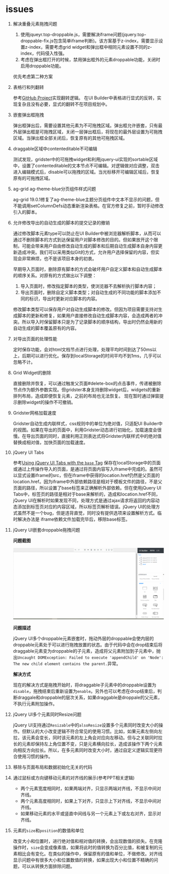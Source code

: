 # issues

1. 解决重叠元素拖拽问题
    1. 使用jqueyr.top-droppable.js，需要解决iframe问题(jquery.top-droppable-fix.js包含简单iframe判断)。该方案基于z-index，需要显示设置z-index，需要考虑grid widget和弹出框中相同元素设置不同的z-index，代码侵入性强。
    2. 考虑在弹出框打开的时候，禁用弹出框外的元素droppable功能，关闭时启用droppable功能。

    优先考虑第二种方案

2. 表格行和列翻转

    参考[GitHub Project](https://github.com/LMFinney/ag-grid-partial)实现翻转逻辑。
    在UI Builder中表格进行显式的反转，实现复杂且没有必要，显式的翻转不在项目规划中。

3. 嵌套弹出框拖拽

    弹出框弹出后，需要设置其他元素为不可拖拽区域。弹出框允许嵌套，只有最外层弹出框是可拖拽区域，关闭一层弹出框后，将现在的最外层设置为可拖拽区域。当弹出框全部关闭后，恢复原有的其他可拖拽区域。

4. draggable区域中contenteditable不可编辑

    测试发现，gridster中的可拖拽widget和利用jquery-ui实现的sortable区域中，设置了contenteditable的文本节点不可编辑。对逻辑做对应调整，双击进入编辑模式后，disable可以拖拽的区域。当光标移开可编辑区域后，恢复原有的可拖拽区域。

5. ag-grid ag-theme-blue分页组件样式问题

    ag-grid 19.0.1修复了ag-theme-blue主题分页组件中文本不显示的问题，但不能调用setColumnDefs动态重新渲染表格。在官方修复之前，暂时手动修改引入的脚本。

6. 允许修改导出的自动生成的脚本的提交记录的撤销

    通过修改脚本元素type可以防止在UI Builder中被浏览器解析脚本，从而可以通过不删除脚本的方式到达保留用户对脚本修改的目的。但如果放开这个限制，可能会带来用户自由修改自动生成的脚本和后期自动生成脚本自身内容更新造成冲突。我们可以采用类似Git的方式，允许用户选择保留的内容，但实现会非常麻烦，也不是该项目本身的初衷。

    早期导入页面时，删除原有脚本的方式会破坏用户自定义脚本和自动生成脚本的顺序关系。对原有的方式做出以下调整：

    1. 导入页面时，修改指定脚本的类型，使浏览器不去解析执行脚本内容；
    2. 导出页面时，删除自定义脚本类型；对自动生成的不同功能的脚本添加不同的标识，导出时更新对应脚本的内容。

    修改脚本类型可以保存用户对自动生成脚本的修改。但因为项目需要支持对生成脚本的更新和修复，如果用户直接修改自动生成脚本内容，会造成两者的冲突。所以导入时保留脚本只是为了记录脚本的顺序结构，导出时仍然会用新的自动生成的脚本覆盖原有的内容。

7. 对导出页面的处理性能

    定时保存功能，会对html文档节点进行处理，处理平均时间到达了50ms以上，后期可以进行优化。保存到localStorage的时间平均不到1ms，几乎可以忽略不计。

8. Grid Widget的删除

    直接删除并恢复，可以通过触发父页面#delete-box的点击事件，传递被删除节点作为额外参数实现。但gridster本身支持删除widget后，widgets的重新排列布局，造成即便恢复元素，之前的布局也无法恢复。
    现在暂时通过弹窗提示删除widget的操作不可撤销。

9. Gridster网格加载速度

    Gridster自动生成内联样式，css规则中的单位为绝对值，只适配UI Builder中的视图。如果在导出的页面中，利用Gridster动态进行初始化，加载速度会很慢。在导出页面的同时，直接利用正则表达式将Gridster内联样式中的绝对值替换成相对值，加快页面的加载速度。

10. jQuery UI Tabs

    参考[Using jQuery UI Tabs with the `base` Tag](https://www.tjvantoll.com/2013/02/17/using-jquery-ui-tabs-with-the-base-tag/)
    保存在localStorage中的页面或通过上传操作导入的页面，是通过将页面内容写入iframe中完成的。虽然可以显式设置iframe的src，但在iframe中获得的location.href仍然是父页面的location.href。因为iframe中外部依赖路径是相对于模板文件的路径，不是父页面的路径，所以设置了base标签来正确解析外部依赖。但在使用jQuery UI Tabs中，标签页的路径是相对于base来解析的，造成和location.href不同，jQuery UI在解析时如果发现不同，处理方式是通过ajax请求将返回的内容动态添加到标签页对应的内容区域，所以标签页解析错误。jQuery UI的处理方式虽然不是一个bug，但是违背直觉，同时没有提供选项来设置解析方式。临时解决办法是
    iframe依赖文件加载完毕后，移除base标签。

11. jQuery UI嵌套droppable拖拽问题

    **问题截图**

    ![Nested droppable drag error](./nested-droppable-drag-error.gif)

    **问题描述**

    jQuery UI多个droppable元素嵌套时，拖动外层的droppable会使内层的droppable元素处于可以进行拖拽放置的状态。由于代码中会在drop结束后将draggable元素变为droppable的子元素，造成将父元素附加到子元素中，抛出`Uncaught DOMException: Failed to execute 'appendChild' on 'Node': The new child element contains the parent.`异常。

    **解决方式**

    现在的解决方式是拖拽开始时，将draggable子元素中的droppable设置为`disable`，拖拽结束后重新设置为`enable`。另外也可以考虑在drop结束后，判断draggale和droppable的层次关系，如果draggable是droppale的父元素，不执行元素附加操作。

12. jQuery UI多个元素同时Resize问题

    jQuery UI支持通过`Resizable`中的`alsoResize`设置多个元素同时改变大小的操作。但默认的大小改变逻辑不符合常见的使用习惯。比如，如果元素左侧向左拉，该元素会变长，同时该元素的左上角会对应向左移动。但与之关联同时拉长的元素却保持左上角位置不变，只是元素横向拉长，造成该操作下两个元素向相反方向拉长。所以，在多元素同时改变大小时，通过自定义逻辑实现更符合使用习惯的操作。

13. 移除与页面布局和数据初始化无关的代码

14. 通过鼠标或方向键移动元素的对齐线的展示(参考PPT相关逻辑)
    - 两个元素宽度相同时，如果两端对齐，只显示两端对齐线，不显示中间对齐线。
    - 两个元素高度相同时，如果上下对齐，只显示上下对齐线，不显示中间对齐线。
    - 如果移动元素的水平或竖直中间线与另一个元素上下或左右对齐，显示对齐线。

15. 元素的`size`和`position`的数值和单位

    改变大小和位置时，进行绝对值和相对值的转换，会出现数值的损失。在克隆操作时，`size`会变成像素值，如果将此时的值转换为百分比值，和被复制的元素相比会有变化。在类似的操作中，保留原有的值和单位，不做修改。对齐线显示问题中有很多大小和位置数值的转换，如果出现大小和位置不精确的问题，可以从转换方面排除问题。